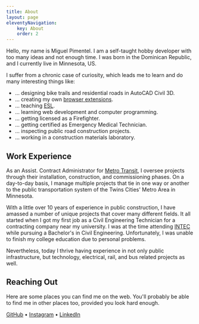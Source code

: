 ```yaml
---
title: About
layout: page
eleventyNavigation:
    key: About
    order: 2
---
```


Hello, my name is Miguel Pimentel. I am a self-taught hobby developer with too many ideas and not enough time. I was born in the Dominican Republic, and I currently live in Minnesota, US.

I suffer from a chronic case of curiosity, which leads me to learn and do many interesting things like:

-   … designing bike trails and residential roads in AutoCAD Civil 3D.
-   … creating my own [browser extensions](https://addons.mozilla.org/en-US/firefox/user/17772574/).
-   … teaching [ESL](https://en.wikipedia.org/wiki/English_as_a_second_or_foreign_language).
-   … learning web development and computer programming.
-   … getting licensed as a Firefighter.
-   … getting certified as Emergency Medical Technician.
-   … inspecting public road construction projects.
-   … working in a construction materials laboratory.

## Work Experience

As an Assist. Contract Administrator for [Metro Transit](https://www.metrotransit.org/), I oversee projects through their installation, construction, and commissioning phases. On a day-to-day basis, I manage multiple projects that tie in one way or another to the public transportation system of the Twins Cities' Metro Area in Minnesota.

With a little over 10 years of experience in public construction, I have amassed a number of unique projects that cover many different fields. It all started when I got my first job as a Civil Engineering Technician for a contracting company near my university. I was at the time attending [INTEC](https://www.intec.edu.do/) while pursuing a Bachelor's in Civil Engineering. Unfortunately, I was unable to finish my college education due to personal problems.

Nevertheless, today I thrive having experience in not only public infrastructure, but technology, electrical, rail, and bus related projects as well.

## Reaching Out

Here are some places you can find me on the web. You'll probably be able to find me in other places too, provided you look hard enough.

  <p class="">
    <a href="https://github.com/semanticdata/">GitHub</a>
    •
    <a href="https://instagram.com/miguelapv">Instagram</a>
    •
    <a href="https://www.linkedin.com/in/miguelpimentel29/">LinkedIn</a>
  </p>

